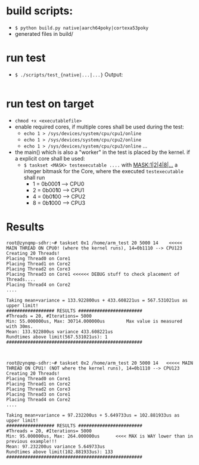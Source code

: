 # build scripts:
- `$ python build.py native|aarch64poky|cortexa53poky`
- generated files in build/

# run test
- `$ ./scripts/test_{native|...|...}` 
Output:
```

```

# run test on target
- `chmod +x <executablefile>`
- enable required cores, if multiple cores shall be used during the test:
    - `echo 1 > /sys/devices/system/cpu/cpu1/online`
    - `echo 1 > /sys/devices/system/cpu/cpu2/online`
    - `echo 1 > /sys/devices/system/cpu/cpu3/online` ...
- the main() which is also a "worker" in the test is placed by the kernel. if a explicit core shall be used:
    - `$ taskset <MASK> testexecutable ....`
      with <MASK:1|2|4|8|...> a integer bitmask for the Core, where the executed `testexecutable` shall run
      - 1 = 0b000**1** --> CPU0
      - 2 = 0b00**1**0 --> CPU1
      - 4 = 0b0**1**00 --> CPU2
      - 8 = 0b**1**000 --> CPU3

# Results 
```
root@zynqmp-sdhr:~# taskset 0x1 /home/arm_test 20 5000 14    <<<<< MAIN THREAD ON CPU0! (where the kernel runs), 14=0b1110 --> CPU123
Creating 20 Threads!
Placing Thread0 on Core1
Placing Thread1 on Core2
Placing Thread2 on Core3
Placing Thread3 on Core1 <<<<<< DEBUG stuff to check placement of Threads....
Placing Thread4 on Core2
....

Taking mean+variance = 133.922800us + 433.608221us = 567.531021us as upper limit!
################## RESULTS ########################
#Threads = 20, #Iterations= 5000
Min: 55.000000us, Max: 30714.000000us        Max value is measured with 30ms.
Mean: 133.922800us variance 433.608221us
Rundtimes above limit(567.531021us): 1
###################################################



root@zynqmp-sdhr:~# taskset 0x2 /home/arm_test 20 5000 14	<<<<< MAIN THREAD ON CPU1! (NOT where the kernel runs), 14=0b1110 --> CPU123
Creating 20 Threads!
Placing Thread0 on Core1
Placing Thread1 on Core2
Placing Thread2 on Core3
Placing Thread3 on Core1
Placing Thread4 on Core2
....

Taking mean+variance = 97.232200us + 5.649733us = 102.881933us as upper limit!
################## RESULTS ########################
#Threads = 20, #Iterations= 5000
Min: 95.000000us, Max: 264.000000us      <<<< MAX is WAY lower than in previous example!!!
Mean: 97.232200us variance 5.649733us
Rundtimes above limit(102.881933us): 133
###################################################

```